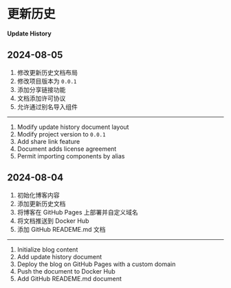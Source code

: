 # 更新历史
**Update History**

## 2024-08-05

1. 修改更新历史文档布局
2. 修改项目版本为 `0.0.1`
3. 添加分享链接功能
4. 文档添加许可协议
5. 允许通过别名导入组件

---
1. Modify update history document layout
2. Modify project version to `0.0.1`
3. Add share link feature
4. Document adds license agreement
5. Permit importing components by alias


## 2024-08-04

1. 初始化博客内容
2. 添加更新历史文档
3. 将博客在 GitHub Pages 上部署并自定义域名
4. 将文档推送到 Docker Hub
5. 添加 GitHub READEME.md 文档
---
1. Initialize blog content
2. Add update history document
3. Deploy the blog on GitHub Pages with a custom domain
4. Push the document to Docker Hub
5. Add GitHub READEME.md document